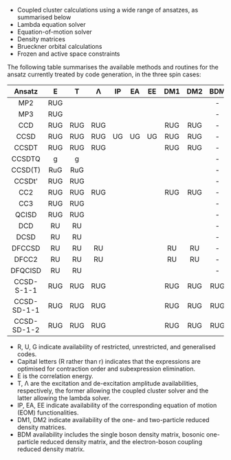 - Coupled cluster calculations using a wide range of ansatzes, as summarised below
- Lambda equation solver
- Equation-of-motion solver
- Density matrices
- Brueckner orbital calculations
- Frozen and active space constraints

The following table summarises the available methods and routines for the ansatz currently treated by code generation, in the three spin cases:

| Ansatz      |   E   |   T   |   Λ   |  IP   |  EA   |  EE   |  DM1  |  DM2  |  BDM  |
| :---------: | :---: | :---: | :---: | :---: | :---: | :---: | :---: | :---: | :---: |
| MP2         |  RUG  |       |       |       |       |       |       |       |   -   |
| MP3         |  RUG  |       |       |       |       |       |       |       |   -   |
| CCD         |  RUG  |  RUG  |  RUG  |       |       |       |  RUG  |  RUG  |   -   |
| CCSD        |  RUG  |  RUG  |  RUG  |  UG   |  UG   |  UG   |  RUG  |  RUG  |   -   |
| CCSDT       |  RUG  |  RUG  |  RUG  |       |       |       |  RUG  |  RUG  |   -   |
| CCSDTQ      |   g   |   g   |       |       |       |       |       |       |   -   |
| CCSD(T)     |  RuG  |  RuG  |       |       |       |       |       |       |   -   |
| CCSDt'      |  RUG  |  RUG  |       |       |       |       |       |       |   -   |
| CC2         |  RUG  |  RUG  |  RUG  |       |       |       |  RUG  |  RUG  |   -   |
| CC3         |  RUG  |  RUG  |       |       |       |       |       |       |   -   |
| QCISD       |  RUG  |  RUG  |       |       |       |       |       |       |   -   |
| DCD         |  RU   |  RU   |       |       |       |       |       |       |   -   |
| DCSD        |  RU   |  RU   |       |       |       |       |       |       |   -   |
| DFCCSD      |  RU   |  RU   |  RU   |       |       |       |  RU   |  RU   |   -   |
| DFCC2       |  RU   |  RU   |  RU   |       |       |       |  RU   |  RU   |   -   |
| DFQCISD     |  RU   |  RU   |       |       |       |       |       |       |   -   |
| CCSD-S-1-1  |  RUG  |  RUG  |  RUG  |       |       |       |  RUG  |  RUG  |  RUG  |
| CCSD-SD-1-1 |  RUG  |  RUG  |  RUG  |       |       |       |  RUG  |  RUG  |  RUG  |
| CCSD-SD-1-2 |  RUG  |  RUG  |  RUG  |       |       |       |  RUG  |  RUG  |  RUG  |

- R, U, G indicate availability of restricted, unrestricted, and generalised codes.
- Capital letters (R rather than r) indicates that the expressions are optimised for contraction order and subexpression elimination.
- E is the correlation energy.
- T, Λ are the excitation and de-excitation amplitude availabilities, respectively, the former allowing the coupled cluster solver and the latter allowing the lambda solver.
- IP, EA, EE indicate availability of the corresponding equation of motion (EOM) functionalities.
- DM1, DM2 indicate availability of the one- and two-particle reduced density matrices.
- BDM availability includes the single boson density matrix, bosonic one-particle reduced density matrix, and the electron-boson coupling reduced density matrix.
